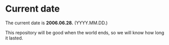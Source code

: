 # Current date

The current date is **2006.06.28.** (YYYY.MM.DD.)

This repository will be good when the world ends, so we will know how long it lasted.